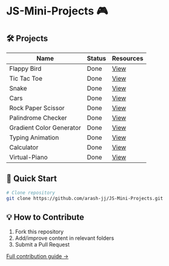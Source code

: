 # JS-Mini-Projects 🎮

## 🛠️ Projects

| Name               | Status | Resources                            |
| ------------------ | ------ | ------------------------------------ |
| Flappy Bird        | Done   | [View](projects/Flappy-Bird)         |
| Tic Tac Toe        | Done   | [View](projects/Tic-Tac-Toe)         |
| Snake              | Done   | [View](projects/Snake)               |
| Cars               | Done   | [View](projects/Cars)                |
| Rock Paper Scissor | Done   | [View](projects/Rock-Paper-Scissors) |
| Palindrome Checker | Done   | [View](projects/Palindrome-Checker) |
| Gradient Color Generator | Done   | [View](projects/Gradient-Color-Generator) |
| Typing Animation | Done   | [View](projects/Text-Typing-Effect) |
| Calculator  | Done   | [View](projects/Calculator) |
| Virtual-Piano  | Done   | [View](projects/Virtual-Piano) |

## 🚀 Quick Start

```bash
# Clone repository
git clone https://github.com/arash-jj/JS-Mini-Projects.git
```

## 💡 How to Contribute

1. Fork this repository
2. Add/improve content in relevant folders
3. Submit a Pull Request

[Full contribution guide →](CONTRIBUTING.md)
